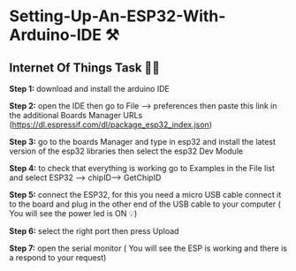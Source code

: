 # Setting-Up-An-ESP32-With-Arduino-IDE ⚒
## Internet Of Things Task 👩‍💻 <br />

**Step 1:** download and install the arduino IDE <br />

**Step 2:** open the IDE then go to File —> preferences then paste this link in the additional Boards Manager URLs (https://dl.espressif.com/dl/package_esp32_index.json) <br />

**Step 3:** go to the boards Manager and type in esp32 and install the latest version of the esp32 libraries then select the esp32 Dev Module <br />

**Step 4:** to check that everything is working go to Examples in the File list and select ESP32 —> chipID—> GetChipID <br />

**Step 5:** connect the ESP32, for this you need a micro USB cable connect it to the board and plug in the other end of the USB cable to your computer ( You will see the power led is ON 💡) <br />

**Step 6:** select the right port then press Upload <br />

**Step 7:** open the serial monitor ( You will see the ESP is working and there is a respond to your request) <br />

